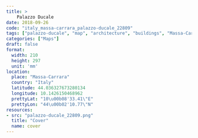 ```yaml
---
title: > 
    Palazzo Ducale
date: 2018-09-26
code: "italy_massa-carrara_palazzo-ducale_22809"
tags: ["palazzo-ducale", "map", "architecture", "buildings", "Massa-Carrara", "Italy"]
categories: ["Maps"]
draft: false
format:
  width: 210
  height: 297
  unit: 'mm'
location:
  place: "Massa-Carrara"
  country: "Italy"
  latitude: 44.036327673280134
  longitude: 10.1426150468962
  prettyLat: "10\u00b08'33.41\"E"
  prettyLon: "44\u00b02'10.77\"N"
resources:
- src: "palazzo-ducale_22809.png"
  title: "Cover"
  name: cover
---
```

